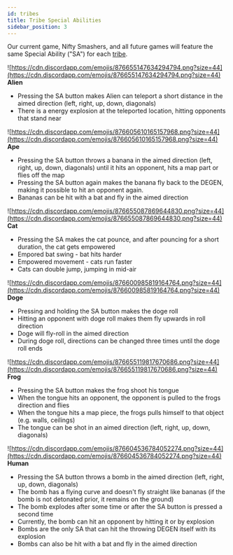```yaml
---
id: tribes
title: Tribe Special Abilities
sidebar_position: 3
---
```


Our current game, Nifty Smashers, and all future games will feature the same Special Ability ("SA") for each [tribe](https://niftyleague.com/docs/overview/degens/tribes).

![https://cdn.discordapp.com/emojis/876655147634294794.png?size=44](https://cdn.discordapp.com/emojis/876655147634294794.png?size=44)
**Alien**

- Pressing the SA button makes Alien can teleport a short distance in the aimed direction (left, right, up, down, diagonals)
- There is a energy explosion at the teleported location, hitting opponents that stand near

![https://cdn.discordapp.com/emojis/876605610165157968.png?size=44](https://cdn.discordapp.com/emojis/876605610165157968.png?size=44)
**Ape**

- Pressing the SA button throws a banana in the aimed direction (left, right, up, down, diagonals) until it hits an opponent, hits a map part or flies off the map
- Pressing the SA button again makes the banana fly back to the DEGEN, making it possible to hit an opponent again.
- Bananas can be hit with a bat and fly in the aimed direction

![https://cdn.discordapp.com/emojis/876655087869644830.png?size=44](https://cdn.discordapp.com/emojis/876655087869644830.png?size=44)
**Cat**

- Pressing the SA makes the cat pounce, and after pouncing for a short duration, the cat gets empowered
- Empored bat swing - bat hits harder
- Empowered movement - cats run faster
- Cats can double jump, jumping in mid-air

![https://cdn.discordapp.com/emojis/876600985819164764.png?size=44](https://cdn.discordapp.com/emojis/876600985819164764.png?size=44)
**Doge**

- Pressing and holding the SA button makes the doge roll
- Hitting an opponent with doge roll makes them fly upwards in roll direction
- Doge will fly-roll in the aimed direction
- During doge roll, directions can be changed three times until the doge roll ends

![https://cdn.discordapp.com/emojis/876655119817670686.png?size=44](https://cdn.discordapp.com/emojis/876655119817670686.png?size=44)
**Frog**

- Pressing the SA button makes the frog shoot his tongue
- When the tongue hits an opponent, the opponent is pulled to the frogs direction and flies
- When the tongue hits a map piece, the frogs pulls himself to that object (e.g. walls, ceilings)
- The tongue can be shot in an aimed direction (left, right, up, down, diagonals)

![https://cdn.discordapp.com/emojis/876604536784052274.png?size=44](https://cdn.discordapp.com/emojis/876604536784052274.png?size=44)
**Human**

- Pressing the SA button throws a bomb in the aimed direction (left, right, up, down, diagonals)
- The bomb has a flying curve and doesn't fly straight like bananas (if the bomb is not detonated prior, it remains on the ground)
- The bomb explodes after some time or after the SA button is pressed a second time
- Currently, the bomb can hit an opponent by hitting it or by explosion
- Bombs are the only SA that can hit the throwing DEGEN itself with its explosion
- Bombs can also be hit with a bat and fly in the aimed direction
